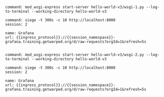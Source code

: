 ```terminal:execute
command: mod_wsgi-express start-server hello-world-v3/wsgi-1.py --log-to-terminal --working-directory hello-world-v3
```

```terminal:execute
command: siege -t 300s -c 10 http://localhost:8000
session: 2
```

```dashboard:reload-dashboard
name: Grafana
url: {{ingress_protocol}}://{{session_namespace}}-grafana.training.getwarped.org/d/raw-requests?orgId=1&refresh=5s
```

```terminal:interrupt-all
```

```terminal:execute
command: mod_wsgi-express start-server hello-world-v3/wsgi-2.py --log-to-terminal --working-directory hello-world-v3
```

```terminal:execute
command: siege -t 300s -c 10 http://localhost:8000
session: 2
```

```dashboard:reload-dashboard
name: Grafana
url: {{ingress_protocol}}://{{session_namespace}}-grafana.training.getwarped.org/d/raw-requests?orgId=1&refresh=5s
```
